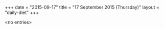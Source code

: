 +++
date = "2015-09-17"
title = "17 September 2015 (Thursday)"
layout = "daily-diet"
+++

<p>&lt;no entries&gt;</p>